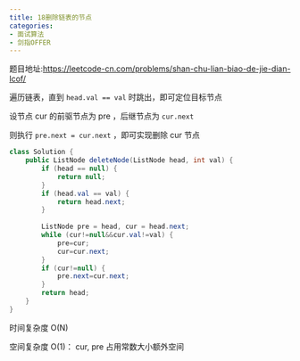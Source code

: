 ```yaml
---
title: 18删除链表的节点
categories: 
- 面试算法
- 剑指OFFER
---
```


题目地址:https://leetcode-cn.com/problems/shan-chu-lian-biao-de-jie-dian-lcof/

遍历链表，直到 `head.val == val` 时跳出，即可定位目标节点

设节点 cur 的前驱节点为 pre ，后继节点为 `cur.next`

则执行 `pre.next = cur.next` ，即可实现删除 cur 节点

```java
class Solution {
    public ListNode deleteNode(ListNode head, int val) {
        if (head == null) {
            return null;
        }
        if (head.val == val) {
            return head.next;
        }
        
        ListNode pre = head, cur = head.next;
        while (cur!=null&&cur.val!=val) {
            pre=cur;
            cur=cur.next;
        }
        if (cur!=null) {
            pre.next=cur.next;
        }
        return head;
    }
}
```

时间复杂度 O(N)

空间复杂度 O(1)： cur, pre 占用常数大小额外空间